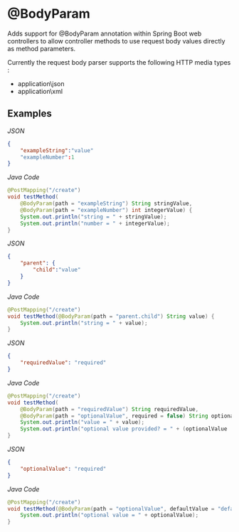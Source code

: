 # @BodyParam
Adds support for @BodyParam annotation within Spring Boot web controllers to allow controller methods to use request body values directly as method parameters.  

Currently the request body parser supports the following HTTP media types :  
* application\json
* application\xml

## Examples
*JSON*
```json
{
    "exampleString":"value"
    "exampleNumber":1
}
```


*Java Code*
```java
@PostMapping("/create")
void testMethod(
	@BodyParam(path = "exampleString") String stringValue,
	@BodyParam(path = "exampleNumber") int integerValue) {
	System.out.println("string = " + stringValue);
	System.out.println("number = " + integerValue);
}
```
*JSON*
```json
{
    "parent": {
    	"child":"value"
    }
}
```


*Java Code*
```java
@PostMapping("/create")
void testMethod(@BodyParam(path = "parent.child") String value) {
	System.out.println("string = " + value);
}
```
*JSON*
```json
{
    "requiredValue": "required"
}
```


*Java Code*
```java
@PostMapping("/create")
void testMethod(
	@BodyParam(path = "requiredValue") String requiredValue,
	@BodyParam(path = "optionalValue", required = false) String optionalValue) {
	System.out.println("value = " + value);
	System.out.println("optional value provided? = " + (optionalValue != null));
}
```
*JSON*
```json
{
    "optionalValue": "required"
}
```


*Java Code*
```java
@PostMapping("/create")
void testMethod(@BodyParam(path = "optionalValue", defaultValue = "default") String optionalValue) {
	System.out.println("optional value = " + optionalValue);
}
```
